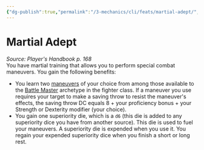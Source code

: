 ```yaml
---
{"dg-publish":true,"permalink":"/3-mechanics/cli/feats/martial-adept/","tags":["ttrpg-cli/compendium/src/5e/phb","ttrpg-cli/feat"],"noteIcon":""}
---
```


# Martial Adept
*Source: Player's Handbook p. 168*  
You have martial training that allows you to perform special combat maneuvers. You gain the following benefits:

- You learn two [maneuvers](3-Mechanics/CLI/lists/list-optfeaturetype-mv-b.md) of your choice from among those available to the [Battle Master](3-Mechanics/CLI/classes/fighter-battle-master.md) archetype in the fighter class. If a maneuver you use requires your target to make a saving throw to resist the maneuver's effects, the saving throw DC equals 8 + your proficiency bonus + your Strength or Dexterity modifier (your choice).  
- You gain one superiority die, which is a `d6` (this die is added to any superiority dice you have from another source). This die is used to fuel your maneuvers. A superiority die is expended when you use it. You regain your expended superiority dice when you finish a short or long rest.